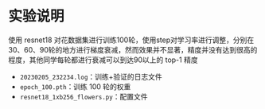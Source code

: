 # 实验说明

使用 resnet18 对花数据集进行训练100轮，使用step对学习率进行调整，分别在30、60、90轮的地方进行梯度衰减，然而效果并不显著，精度并没有达到很高的程度，其他同学每轮都进行衰减可以到达90以上的 top-1 精度

- `20230205_232234.log`：训练+验证的日志文件
- `epoch_100.pth`：训练 100 轮的权重
- `resnet18_1xb256_flowers.py`：配置文件
